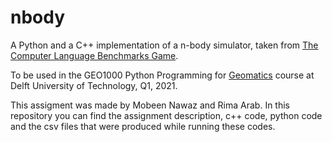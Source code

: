 # nbody

A Python and a C++ implementation of a n-body simulator, taken from [The Computer Language Benchmarks Game](https://salsa.debian.org/benchmarksgame-team/benchmarksgame/).

To be used in the GEO1000 Python Programming for [Geomatics](https://www.tudelft.nl/onderwijs/opleidingen/masters/gm/msc-geomatics) course at Delft University of Technology, Q1, 2021.

This assigment was made by Mobeen Nawaz and Rima Arab. 
In this repository you can find the assignment description, c++ code, python code and the csv files that were produced while running these codes. 
